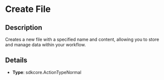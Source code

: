 
# Create File

## Description

Creates a new file with a specified name and content, allowing you to store and manage data within your workflow.

## Details

- **Type**: sdkcore.ActionTypeNormal
